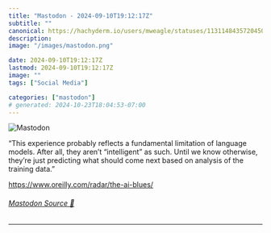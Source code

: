 ```yaml
---
title: "Mastodon - 2024-09-10T19:12:17Z"
subtitle: ""
canonical: https://hachyderm.io/users/mweagle/statuses/113114843572045082
description:
image: "/images/mastodon.png"

date: 2024-09-10T19:12:17Z
lastmod: 2024-09-10T19:12:17Z
image: ""
tags: ["Social Media"]

categories: ["mastodon"]
# generated: 2024-10-23T18:04:53-07:00
---
```

![Mastodon](/images/mastodon.png)

<p>“This experience probably reflects a fundamental limitation of language models. After all, they aren’t “intelligent” as such. Until we know otherwise, they’re just predicting what should come next based on analysis of the training data.”</p><p><a href="https://www.oreilly.com/radar/the-ai-blues/" target="_blank" rel="nofollow noopener noreferrer" translate="no"><span class="invisible">https://www.</span><span class="ellipsis">oreilly.com/radar/the-ai-blues</span><span class="invisible">/</span></a></p>


###### [Mastodon Source 🐘](https://hachyderm.io/@mweagle/113114843572045082)

___
